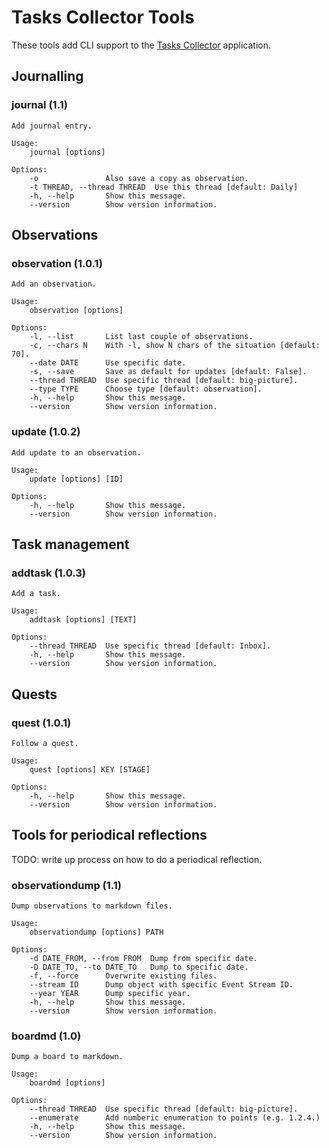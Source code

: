 # Tasks Collector Tools

These tools add CLI support to the [Tasks Collector](https://github.com/dragonee/tasks-collector) application.

## Journalling

### journal (1.1)

```
Add journal entry.

Usage: 
    journal [options]

Options:
    -o               Also save a copy as observation.
    -t THREAD, --thread THREAD  Use this thread [default: Daily]
    -h, --help       Show this message.
    --version        Show version information.
```

## Observations

### observation (1.0.1)

```
Add an observation.

Usage: 
    observation [options]

Options:
    -l, --list       List last couple of observations.
    -c, --chars N    With -l, show N chars of the situation [default: 70].
    --date DATE      Use specific date.
    -s, --save       Save as default for updates [default: False].
    --thread THREAD  Use specific thread [default: big-picture].
    --type TYPE      Choose type [default: observation].
    -h, --help       Show this message.
    --version        Show version information.
```

### update (1.0.2)

```
Add update to an observation.

Usage: 
    update [options] [ID]

Options:
    -h, --help       Show this message.
    --version        Show version information.
```

## Task management

### addtask (1.0.3)

```
Add a task.

Usage: 
    addtask [options] [TEXT]

Options:
    --thread THREAD  Use specific thread [default: Inbox].
    -h, --help       Show this message.
    --version        Show version information.
```

## Quests

### quest (1.0.1)

```
Follow a quest.

Usage: 
    quest [options] KEY [STAGE]

Options:
    -h, --help       Show this message.
    --version        Show version information.
```

## Tools for periodical reflections

TODO: write up process on how to do a periodical reflection.

### observationdump (1.1)

```
Dump observations to markdown files.

Usage: 
    observationdump [options] PATH

Options:
    -d DATE_FROM, --from FROM  Dump from specific date.
    -D DATE_TO, --to DATE_TO   Dump to specific date.
    -f, --force      Overwrite existing files.
    --stream ID      Dump object with specific Event Stream ID.
    --year YEAR      Dump specific year.
    -h, --help       Show this message.
    --version        Show version information.
```

### boardmd (1.0)

```
Dump a board to markdown.

Usage: 
    boardmd [options]

Options:
    --thread THREAD  Use specific thread [default: big-picture].
    --enumerate      Add numberic enumeration to points (e.g. 1.2.4.)
    -h, --help       Show this message.
    --version        Show version information.
```
